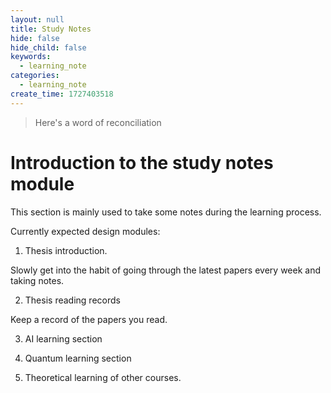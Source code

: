 ```yaml
---
layout: null
title: Study Notes
hide: false
hide_child: false
keywords:
  - learning_note
categories:
  - learning_note
create_time: 1727403518
---
```


> Here's a word of reconciliation

# Introduction to the study notes module

This section is mainly used to take some notes during the learning process.

Currently expected design modules:

1. Thesis introduction.

Slowly get into the habit of going through the latest papers every week and taking notes.

2. Thesis reading records

Keep a record of the papers you read.

3. AI learning section

4. Quantum learning section

5. Theoretical learning of other courses.